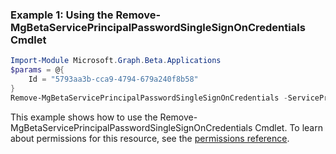 ### Example 1: Using the Remove-MgBetaServicePrincipalPasswordSingleSignOnCredentials Cmdlet
```powershell
Import-Module Microsoft.Graph.Beta.Applications
$params = @{
	Id = "5793aa3b-cca9-4794-679a240f8b58"
}
Remove-MgBetaServicePrincipalPasswordSingleSignOnCredentials -ServicePrincipalId $servicePrincipalId -BodyParameter $params
```
This example shows how to use the Remove-MgBetaServicePrincipalPasswordSingleSignOnCredentials Cmdlet.
To learn about permissions for this resource, see the [permissions reference](/graph/permissions-reference).
